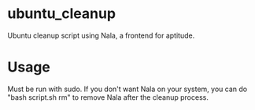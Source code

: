 # ubuntu_cleanup
Ubuntu cleanup script using Nala, a frontend for aptitude. 
# Usage
Must be run with sudo. If you don't want Nala on your system, you can do "bash script.sh rm" to remove Nala after the cleanup process.
